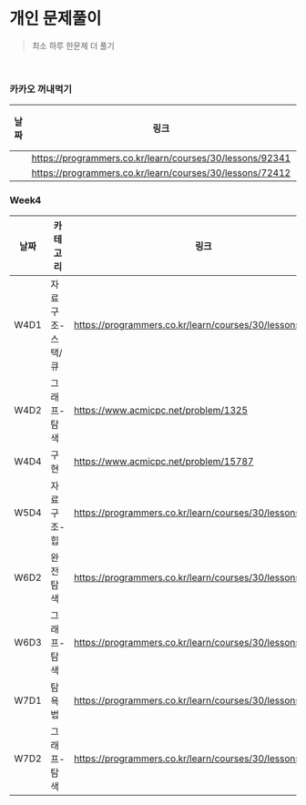 # 개인 문제풀이
> 최소 하루 한문제 더 풀기

<br>

### 카카오 꺼내먹기

|날짜|링크|풀었니?|
|---|---|---|
||https://programmers.co.kr/learn/courses/30/lessons/92341||
||https://programmers.co.kr/learn/courses/30/lessons/72412||

### Week4

|날짜|카테고리|링크|풀었니?|
|---|---|---|---|
|W4D1|자료구조-스택/큐|https://programmers.co.kr/learn/courses/30/lessons/42583|O|
|W4D2|그래프-탐색|https://www.acmicpc.net/problem/1325|O|
|W4D4|구현|https://www.acmicpc.net/problem/15787|O|
|W5D4|자료구조-힙|https://programmers.co.kr/learn/courses/30/lessons/42627|O|
|W6D2|완전탐색|https://programmers.co.kr/learn/courses/30/lessons/42839|O|
|W6D3|그래프-탐색|https://programmers.co.kr/learn/courses/30/lessons/43165|O|
|W7D1|탐욕법|https://programmers.co.kr/learn/courses/30/lessons/42860||
|W7D2|그래프-탐색|https://programmers.co.kr/learn/courses/30/lessons/43162||
